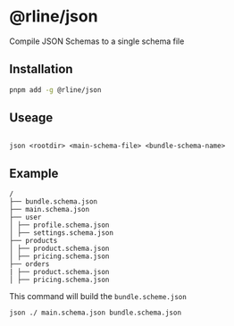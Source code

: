 # @rline/json

Compile JSON Schemas to a single schema file

## Installation

```bash
pnpm add -g @rline/json
```

## Useage

```shell

json <rootdir> <main-schema-file> <bundle-schema-name>

```

## Example

```
/
├── bundle.schema.json
├── main.schema.json
├── user
│ ├── profile.schema.json
│ ├── settings.schema.json
├── products
│ ├── product.schema.json
│ ├── pricing.schema.json
├── orders
| ├── product.schema.json
│ ├── pricing.schema.json
```

This command will build the `bundle.scheme.json`

```shell
json ./ main.schema.json bundle.schema.json
```
